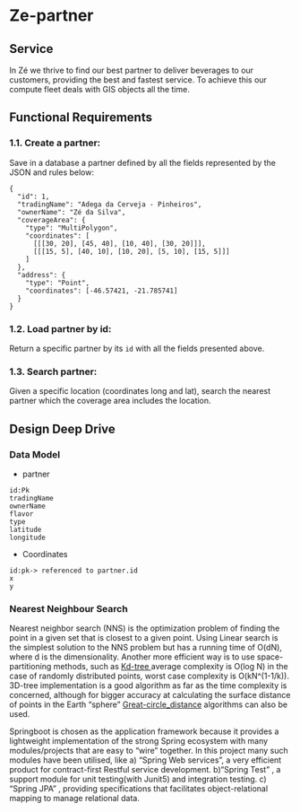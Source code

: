 # Ze-partner
## Service 
In Zé we thrive to find our best partner to deliver beverages to our customers, providing the best and fastest service. To achieve this our compute fleet deals with GIS objects all the time.

## Functional Requirements

### 1.1. Create a partner:
Save in a database a partner defined by all the fields represented by the JSON and rules below:
```
{
  "id": 1, 
  "tradingName": "Adega da Cerveja - Pinheiros",
  "ownerName": "Zé da Silva",
  "coverageArea": { 
    "type": "MultiPolygon", 
    "coordinates": [
      [[[30, 20], [45, 40], [10, 40], [30, 20]]], 
      [[[15, 5], [40, 10], [10, 20], [5, 10], [15, 5]]]
    ]
  },
  "address": { 
    "type": "Point",
    "coordinates": [-46.57421, -21.785741]
  }
}
```

### 1.2. Load partner by id:
Return a specific partner by its `id` with all the fields presented above.

### 1.3. Search partner:
Given a specific location (coordinates long and lat), search the nearest partner which the coverage area includes the location.

## Design Deep Drive

### Data Model
* partner
```
id:Pk
tradingName
ownerName
flavor
type
latitude
longitude
```
* Coordinates
```
id:pk-> referenced to partner.id
x
y
```

### Nearest Neighbour Search

Nearest neighbor search (NNS) is the optimization problem of finding the point in a given set that is closest to a given point.
Using Linear search is the simplest solution to the NNS problem but has a running time of O(dN), where d is the dimensionality.
Another more efficient way is to use space-partitioning methods, such as [ Kd-tree ](https://github.com/Ahmed-Elgohary1/KD-tree)
average complexity is O(log N) in the case of randomly distributed points, worst case complexity is O(kN^(1-1/k)). 
3D-tree implementation is a good algorithm as far as the time complexity is concerned, although for bigger accuracy at calculating the surface distance of points in the Earth “sphere” [Great-circle_distance](https://en.wikipedia.org/wiki/Great-circle_distance)
algorithms can also be used.


Springboot is chosen as the application framework because it provides a lightweight implementation of the strong Spring ecosystem with many modules/projects that are easy to “wire” together.
In this project many such modules have been utilised, like
a) “Spring Web services”, a very efficient product for contract-first Restful service development.
b)“Spring Test” , a support module for unit testing(with Junit5) and integration testing.
c) “Spring JPA” , providing specifications that facilitates object-relational mapping to manage relational data.

